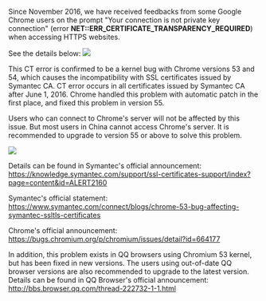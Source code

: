 Since November 2016, we have received feedbacks from some Google Chrome users on the prompt "Your connection is not private key connection" (error **NET::ERR_CERTIFICATE_TRANSPARENCY_REQUIRED**) when accessing HTTPS websites.

See the details below:
![](https://mc.qcloudimg.com/static/img/0fdf027303e53946698dcb377431597e/0.png)

This CT error is confirmed to be a kernel bug with Chrome versions 53 and 54, which causes the incompatibility with SSL certificates issued by Symantec CA. CT error occurs in all certificates issued by Symantec CA after June 1, 2016. Chrome handled this problem with automatic patch in the first place, and fixed this problem in version 55.

Users who can connect to Chrome's server will not be affected by this issue. But most users in China cannot access Chrome's server. It is recommended to upgrade to version 55 or above to solve this problem.

![](https://mc.qcloudimg.com/static/img/25a818d9e80a02c2b8b7c90f0e1c93df/1.png)

Details can be found in Symantec's official announcement:
https://knowledge.symantec.com/support/ssl-certificates-support/index?page=content&id=ALERT2160

Symantec's official statement:	https://www.symantec.com/connect/blogs/chrome-53-bug-affecting-symantec-ssltls-certificates

Chrome's official announcement:
https://bugs.chromium.org/p/chromium/issues/detail?id=664177

In addition, this problem exists in QQ browsers using Chromium 53 kernel, but has been fixed in new versions. The users using out-of-date QQ browser versions are also recommended to upgrade to the latest version.
Details can be found in QQ Browser's official announcement: http://bbs.browser.qq.com/thread-222732-1-1.html

